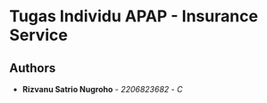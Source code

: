 # Tugas Individu APAP - Insurance Service

## Authors
* **Rizvanu Satrio Nugroho** - *2206823682* - *C* 
